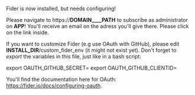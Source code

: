 Fider is now installed, but needs configuring!

Please navigate to https://__DOMAIN____PATH__ to subscribe as administrator on __APP__!
You'll receive an email on the adress you'll give there. Please click on the link inside.

If you want to customize Fider (e.g use OAuth with GitHub), please edit __INSTALL_DIR__/custom_fider_env (it might not exist yet).
Don't forget to *export* the variables in this file, just like in a bash script:

export OAUTH_GITHUB_SECRET=<your github secret>
export OAUTH_GITHUB_CLIENTID=<your github client id>

You'll find the documentation here for OAuth: https://fider.io/docs/configuring-oauth.
